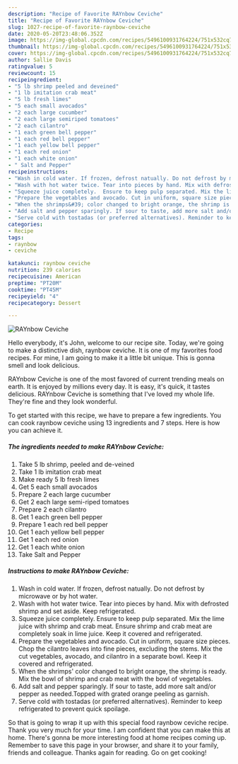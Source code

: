 ```yaml
---
description: "Recipe of Favorite RAYnbow Ceviche"
title: "Recipe of Favorite RAYnbow Ceviche"
slug: 1027-recipe-of-favorite-raynbow-ceviche
date: 2020-05-20T23:48:06.352Z
image: https://img-global.cpcdn.com/recipes/5496100931764224/751x532cq70/raynbow-ceviche-recipe-main-photo.jpg
thumbnail: https://img-global.cpcdn.com/recipes/5496100931764224/751x532cq70/raynbow-ceviche-recipe-main-photo.jpg
cover: https://img-global.cpcdn.com/recipes/5496100931764224/751x532cq70/raynbow-ceviche-recipe-main-photo.jpg
author: Sallie Davis
ratingvalue: 5
reviewcount: 15
recipeingredient:
- "5 lb shrimp peeled and deveined"
- "1 lb imitation crab meat"
- "5 lb fresh limes"
- "5 each small avocados"
- "2 each large cucumber"
- "2 each large semiriped tomatoes"
- "2 each cilantro"
- "1 each green bell pepper"
- "1 each red bell pepper"
- "1 each yellow bell pepper"
- "1 each red onion"
- "1 each white onion"
- " Salt and Pepper"
recipeinstructions:
- "Wash in cold water. If frozen, defrost natually. Do not defrost by microwave or by hot water."
- "Wash with hot water twice. Tear into pieces by hand. Mix with defrosted shrimp and set aside. Keep refrigerated."
- "Squeeze juice completely.  Ensure to keep pulp separated. Mix the lime juice with shrimp and crab meat. Ensure shrimp and crab meat are completely soak in lime juice. Keep it covered and refrigerated."
- "Prepare the vegetables and avocado. Cut in uniform, square size pieces. Chop the cilantro leaves into fine pieces, excluding the stems. Mix the cut vegetables, avocado, and cilantro in a separate bowl. Keep it covered and refrigerated."
- "When the shrimps&#39; color changed to bright orange, the shrimp is ready. Mix the bowl of shrimp and crab meat with the bowl of vegetables."
- "Add salt and pepper sparingly. If sour to taste, add more salt and/or pepper as needed.Topped with grated orange peeling as garnish."
- "Serve cold with tostadas (or preferred alternatives). Reminder to keep refrigerated to prevent quick spoilage."
categories:
- Recipe
tags:
- raynbow
- ceviche

katakunci: raynbow ceviche 
nutrition: 239 calories
recipecuisine: American
preptime: "PT20M"
cooktime: "PT45M"
recipeyield: "4"
recipecategory: Dessert

---
```



![RAYnbow Ceviche](https://img-global.cpcdn.com/recipes/5496100931764224/751x532cq70/raynbow-ceviche-recipe-main-photo.jpg)

Hello everybody, it's John, welcome to our recipe site. Today, we're going to make a distinctive dish, raynbow ceviche. It is one of my favorites food recipes. For mine, I am going to make it a little bit unique. This is gonna smell and look delicious.



RAYnbow Ceviche is one of the most favored of current trending meals on earth. It is enjoyed by millions every day. It is easy, it's quick, it tastes delicious. RAYnbow Ceviche is something that I've loved my whole life. They're fine and they look wonderful.


To get started with this recipe, we have to prepare a few ingredients. You can cook raynbow ceviche using 13 ingredients and 7 steps. Here is how you can achieve it.

<!--inarticleads1-->

##### The ingredients needed to make RAYnbow Ceviche:

1. Take 5 lb shrimp, peeled and de-veined
1. Take 1 lb imitation crab meat
1. Make ready 5 lb fresh limes
1. Get 5 each small avocados
1. Prepare 2 each large cucumber
1. Get 2 each large semi-riped tomatoes
1. Prepare 2 each cilantro
1. Get 1 each green bell pepper
1. Prepare 1 each red bell pepper
1. Get 1 each yellow bell pepper
1. Get 1 each red onion
1. Get 1 each white onion
1. Take  Salt and Pepper




<!--inarticleads2-->

##### Instructions to make RAYnbow Ceviche:

1. Wash in cold water. If frozen, defrost natually. Do not defrost by microwave or by hot water.
1. Wash with hot water twice. Tear into pieces by hand. Mix with defrosted shrimp and set aside. Keep refrigerated.
1. Squeeze juice completely.  Ensure to keep pulp separated. Mix the lime juice with shrimp and crab meat. Ensure shrimp and crab meat are completely soak in lime juice. Keep it covered and refrigerated.
1. Prepare the vegetables and avocado. Cut in uniform, square size pieces. Chop the cilantro leaves into fine pieces, excluding the stems. Mix the cut vegetables, avocado, and cilantro in a separate bowl. Keep it covered and refrigerated.
1. When the shrimps&#39; color changed to bright orange, the shrimp is ready. Mix the bowl of shrimp and crab meat with the bowl of vegetables.
1. Add salt and pepper sparingly. If sour to taste, add more salt and/or pepper as needed.Topped with grated orange peeling as garnish.
1. Serve cold with tostadas (or preferred alternatives). Reminder to keep refrigerated to prevent quick spoilage.




So that is going to wrap it up with this special food raynbow ceviche recipe. Thank you very much for your time. I am confident that you can make this at home. There's gonna be more interesting food at home recipes coming up. Remember to save this page in your browser, and share it to your family, friends and colleague. Thanks again for reading. Go on get cooking!
